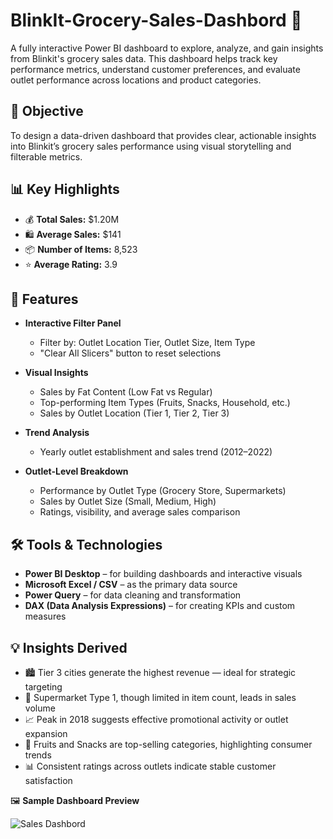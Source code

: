# BlinkIt-Grocery-Sales-Dashbord 🛒

A fully interactive Power BI dashboard to explore, analyze, and gain insights from Blinkit's grocery sales data. This dashboard helps track key performance metrics, understand customer preferences, and evaluate outlet performance across locations and product categories.


## 📌 Objective
To design a data-driven dashboard that provides clear, actionable insights into Blinkit’s grocery sales performance using visual storytelling and filterable metrics.


## 📊 Key Highlights

- 💰 **Total Sales:** $1.20M  
- 🛍️ **Average Sales:** $141  
- 📦 **Number of Items:** 8,523  
- ⭐ **Average Rating:** 3.9  


## 🧩 Features

- **Interactive Filter Panel**  
  - Filter by: Outlet Location Tier, Outlet Size, Item Type  
  - "Clear All Slicers" button to reset selections

- **Visual Insights**  
  - Sales by Fat Content (Low Fat vs Regular)  
  - Top-performing Item Types (Fruits, Snacks, Household, etc.)  
  - Sales by Outlet Location (Tier 1, Tier 2, Tier 3)

- **Trend Analysis**  
  - Yearly outlet establishment and sales trend (2012–2022)

- **Outlet-Level Breakdown**  
  - Performance by Outlet Type (Grocery Store, Supermarkets)  
  - Sales by Outlet Size (Small, Medium, High)  
  - Ratings, visibility, and average sales comparison
    

## 🛠 Tools & Technologies

- **Power BI Desktop** – for building dashboards and interactive visuals  
- **Microsoft Excel / CSV** – as the primary data source  
- **Power Query** – for data cleaning and transformation  
- **DAX (Data Analysis Expressions)** – for creating KPIs and custom measures


## 💡 Insights Derived

- 🏙️ Tier 3 cities generate the highest revenue — ideal for strategic targeting  
- 🛒 Supermarket Type 1, though limited in item count, leads in sales volume  
- 📈 Peak in 2018 suggests effective promotional activity or outlet expansion  
- 🍎 Fruits and Snacks are top-selling categories, highlighting consumer trends  
- 📊 Consistent ratings across outlets indicate stable customer satisfaction


🖼️ **Sample Dashboard Preview**

![Sales Dashbord](https://github.com/user-attachments/assets/1e9cfb77-db34-47b8-9ca2-e7f4060ef3a3)


